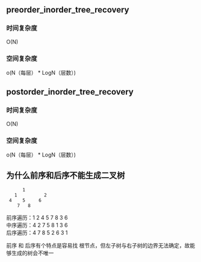 ## preorder_inorder_tree_recovery

### 时间复杂度
O(N)

### 空间复杂度
o(N（每层） * LogN（层数）)


## postorder_inorder_tree_recovery

### 时间复杂度
O(N)

### 空间复杂度
o(N（每层） * LogN（层数）)


## 为什么前序和后序不能生成二叉树
```
      1
   1          2
 4    5     6
    7   8
```

前序遍历：1  2  4  5  7  8  3  6   
中序遍历：4  2  7  5  8  1  3  6  
后序遍历：4  7  8  5  2  6  3  1  


前序 和 后序有个特点是容易找 根节点，但左子树与右子树的边界无法确定，故能够生成的树会不唯一